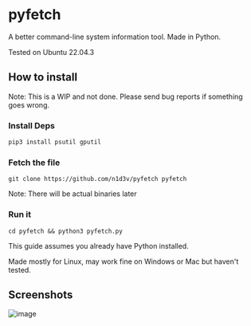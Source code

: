 # pyfetch
A better command-line system information tool. Made in Python.

Tested on Ubuntu 22.04.3
## How to install
Note: This is a WIP and not done. Please send bug reports if something goes wrong.

### Install Deps
```python
pip3 install psutil gputil
```

### Fetch the file
```
git clone https://github.com/n1d3v/pyfetch pyfetch
```
Note: There will be actual binaries later

### Run it
```
cd pyfetch && python3 pyfetch.py
```

This guide assumes you already have Python installed.

Made mostly for Linux, may work fine on Windows or Mac but haven't tested.
## Screenshots
![image](https://github.com/n1d3v/pyfetch/assets/135556230/001e817f-2712-4ac2-b089-ebf81671f868)
